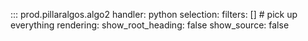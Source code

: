 ::: prod.pillaralgos.algo2
    handler: python
    selection:
      filters: []  # pick up everything
    rendering: 
        show_root_heading: false
        show_source: false